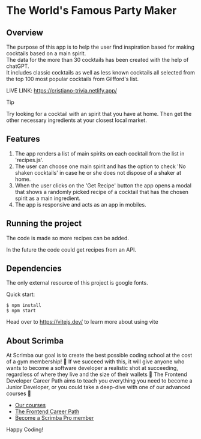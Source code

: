 # The World's Famous Party Maker
## Overview
The purpose of this app is to help the user find inspiration based for making cocktails based on a main spirit.  
The data for the more than 30 cocktails has been created with the help of chatGPT.  
It includes classic cocktails as well as less known cocktails all selected from the top 100 most popular cocktails from Gilfford's list.

LIVE LINK: https://cristiano-trivia.netlify.app/

> [!TIP]
> Try looking for a cocktail with an spirit that you have at home. Then get the other necessary ingredients at your closest local market.

## Features
1. The app renders a list of main spirits on each cocktail from the list in 'recipes.js'.
2. The user can choose one main spirit and has the option to check 'No shaken cocktails' in case he or she does not dispose of a shaker at home.
3. When the user clicks on the 'Get Recipe' button the app opens a modal that shows a randomly picked recipe of a cocktail that has the chosen spirit as a main ingredient.
4. The app is responsive and acts as an app in mobiles.

## Running the project
The code is made so more recipes can be added.

In the future the code could get recipes from an API.

## Dependencies 
The only external resource of this project is google fonts.

Quick start:

```
$ npm install
$ npm start
````

Head over to https://vitejs.dev/ to learn more about using vite
## About Scrimba

At Scrimba our goal is to create the best possible coding school at the cost of a gym membership! 💜
If we succeed with this, it will give anyone who wants to become a software developer a realistic shot at succeeding, regardless of where they live and the size of their wallets 🎉
The Frontend Developer Career Path aims to teach you everything you need to become a Junior Developer, or you could take a deep-dive with one of our advanced courses 🚀

- [Our courses](https://scrimba.com/allcourses)
- [The Frontend Career Path](https://scrimba.com/learn/frontend)
- [Become a Scrimba Pro member](https://scrimba.com/pricing)

Happy Coding!
